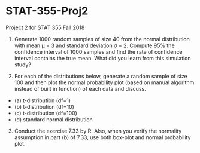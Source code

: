 # STAT-355-Proj2
Project 2 for STAT 355 Fall 2018

1. Generate 1000 random samples of size 40 from the normal distribution with mean µ = 3 and
standard deviation σ = 2. Compute 95% the confidence interval of 1000 samples and find the rate
of confidence interval contains the true mean. What did you learn from this simulation study?

2. For each of the distributions below, generate a random sample of size 100 and then plot the normal
probability plot (based on manual algorithm instead of built in function) of each data and discuss.
* (a) t-distribution (df=1)
* (b) t-distribution (df=10)
* (c) t-distribution (df=100)
* (d) standard normal distribution

3. Conduct the exercise 7.33 by R. Also, when you verify the normality assumption in part (b) of 7.33,
use both box-plot and normal probability plot.
